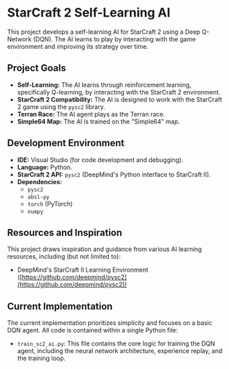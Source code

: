 # StarCraft 2 Self-Learning AI

This project develops a self-learning AI for StarCraft 2 using a Deep Q-Network (DQN). The AI learns to play by interacting with the game environment and improving its strategy over time.

## Project Goals

* **Self-Learning:** The AI learns through reinforcement learning, specifically Q-learning, by interacting with the StarCraft 2 environment.
* **StarCraft 2 Compatibility:** The AI is designed to work with the StarCraft 2 game using the `pysc2` library.
* **Terran Race:** The AI agent plays as the Terran race.
* **Simple64 Map:** The AI is trained on the "Simple64" map.

## Development Environment

* **IDE:** Visual Studio (for code development and debugging).
* **Language:** Python.
* **StarCraft 2 API:** `pysc2` (DeepMind's Python interface to StarCraft II).
* **Dependencies:**
    * `pysc2`
    * `absl-py`
    * `torch` (PyTorch)
    * `numpy`

## Resources and Inspiration

This project draws inspiration and guidance from various AI learning resources, including (but not limited to):

* DeepMind's StarCraft II Learning Environment ([https://github.com/deepmind/pysc2](https://github.com/deepmind/pysc2))

## Current Implementation

The current implementation prioritizes simplicity and focuses on a basic DQN agent.  All code is contained within a single Python file:

* `train_sc2_ai.py`: This file contains the core logic for training the DQN agent, including the neural network architecture, experience replay, and the training loop.
